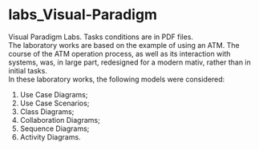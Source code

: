 # labs_Visual-Paradigm
Visual Paradigm Labs. Tasks conditions are in PDF files.<br/>
The laboratory works are based on the example of using an ATM. The course of the ATM operation process, as well as its interaction with systems, was, in large part, redesigned for a modern mativ, rather than in initial tasks.<br/>
In these laboratory works, the following models were considered:<br/>
1. Use Case Diagrams;<br/>
2. Use Case Scenarios;<br/>
3. Class Diagrams;<br/>
4. Collaboration Diagrams;<br/>
5. Sequence Diagrams;<br/>
6. Activity Diagrams.
